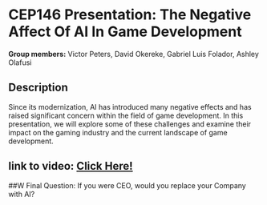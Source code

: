 # CEP146 Presentation: The Negative Affect Of AI In Game Development 

 **Group members:** Victor Peters, David Okereke, Gabriel Luis Folador, Ashley Olafusi

## Description
 Since its modernization, AI has introduced many negative effects and has raised significant concern within the field of game development. In this presentation, we will explore some of these challenges and examine their impact on the gaming industry and the current landscape of game development.

## link to video: [Click Here!](https://youtu.be/MwQVY2rITNM)

##W Final Question: 
If you were CEO, would you replace your Company with AI?
